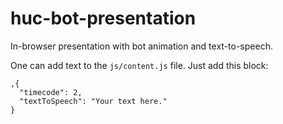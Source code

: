 # huc-bot-presentation
In-browser presentation with bot animation and text-to-speech.

One can add text to the `js/content.js` file. Just add this block:
```
,{
  "timecode": 2,
  "textToSpeech": "Your text here."
}
```
